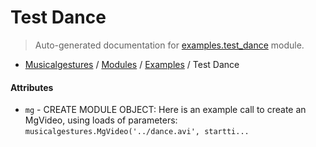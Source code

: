 # Test Dance

> Auto-generated documentation for [examples.test_dance](https://github.com/fourMs/MGT-python/blob/main/examples/test_dance.py) module.

- [Musicalgestures](../README.md#musicalgestures-index) / [Modules](../MODULES.md#musicalgestures-modules) / [Examples](index.md#examples) / Test Dance

#### Attributes

- `mg` - CREATE MODULE OBJECT: Here is an example call to create an MgVideo, using loads of parameters: `musicalgestures.MgVideo('../dance.avi', startti...`
